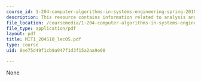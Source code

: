```yaml
---
course_id: 1-204-computer-algorithms-in-systems-engineering-spring-2010
description: This resource contains information related to analysis and complexity.
file_location: /coursemedia/1-204-computer-algorithms-in-systems-engineering-spring-2010/8ee75d49f1cb9a947f1d3f15a2aa9e00_MIT1_204S10_lec05.pdf
file_type: application/pdf
layout: pdf
title: MIT1_204S10_lec05.pdf
type: course
uid: 8ee75d49f1cb9a947f1d3f15a2aa9e00

---
```

None